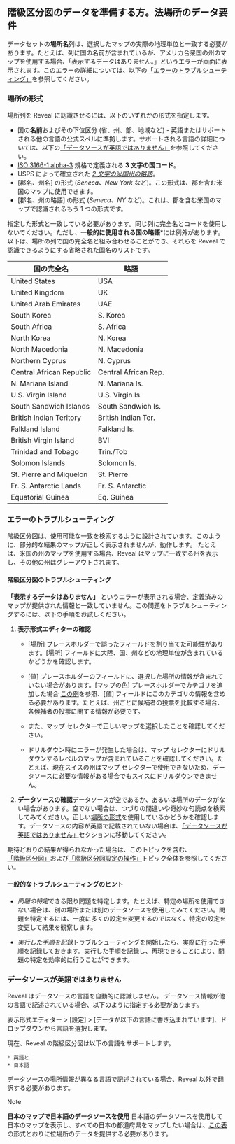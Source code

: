 ## 階級区分図のデータを準備する方。法場所のデータ要件

データセットの**場所名**列は、選択したマップの実際の地理単位と一致する必要があります。たとえば、列に国の名前が含まれているが、アメリカ合衆国の州のマップを使用する場合、「表示するデータはありません。」というエラーが画面に表示されます。このエラーの詳細については、以下の[「エラーのトラブルシューティング」](#エラーのトラブルシューティング)を参照してください。

<a name='location-formats'></a>
### 場所の形式
場所列を Reveal に認識させるには、以下のいずれかの形式を指定します。

 - 国の**名前**およびその下位区分 (省、州、部、地域など) - 英語またはサポートされる他の言語の公式スペルに準拠します。サポートされる言語の詳細については、以下の[「データソースが英語ではありません」](#data-not-in-english)を参照してください。
 - [ISO 3166-1 alpha-3](https://en.wikipedia.org/wiki/ISO_3166-1_alpha-3) 規格で定義される **3 文字の国コード**。 
 - USPS によって確立された [*2 文字の米国州の略語*](https://pe.usps.com/text/pub28/28apb.htm)。
 - [郡名、州名] の形式 (_Seneca、New York_ など)。この形式は、郡を含む米国のマップに使用できます。
 - [郡名、州の略語] の形式 (_Seneca、NY_ など)。これは、郡を含む米国のマップで認識されるもう 1 つの形式です。

指定した形式と一致している必要があります。同じ列に完全名とコードを使用しないでください。ただし、**一般的に使用される国の略語***には例外があります。以下は、場所の列で国の完全名と組み合わせることができ、それらを Reveal で認識できるようにする省略された国名のリストです。

| 国の完全名        | 略語 |
|--------------------------|-----------------------|
| United States            | USA                   |
| United Kingdom           | UK                    |
| United Arab Emirates     | UAE                   |
| South Korea              | S. Korea              |
| South Africa             | S. Africa             |
| North Korea              | N. Korea              |
| North Macedonia          | N. Macedonia          |
| Northern Cyprus          | N. Cyprus             |
| Central African Republic | Central African Rep.  |
| N. Mariana Island        | N. Mariana Is.        |
| U.S. Virgin Island       | U.S. Virgin Is.       |
| South Sandwich Islands   | South Sandwich Is.    |
| British Indian Teritory  | British Indian Ter.   |
| Falkland Island          | Falkland Is.          |
| British Virgin Island    | BVI                   |
| Trinidad and Tobago      | Trin./Tob             |
| Solomon Islands          | Solomon Is.           |
| St. Pierre and Miquelon  | St. Pierre            |
| Fr. S. Antarctic Lands   | Fr. S. Antarctic      |
| Equatorial Guinea        | Eq. Guinea            |

<a name='troubleshooting-choropleth-map'></a>
### エラーのトラブルシューティング

階級区分図は、使用可能な一致を検索するように設計されています。このように、部分的な結果のマップが正しく表示されませんが、動作します。
たとえば、米国の州のマップを使用する場合、Reveal はマップに一致する州を表示し、その他の州はグレーアウトされます。

#### 階級区分図のトラブルシューティング

**「表示するデータはありません」** というエラーが表示される場合、定義済みのマップが提供された情報と一致していません。この問題をトラブルシューティングするには、以下の手順をお試しください。

1. **表示形式エディターの確認**
   
    - [場所] プレースホルダーで誤ったフィールドを割り当てた可能性があります。[場所] フィールドに大陸、国、州などの地理単位が含まれているかどうかを確認します。  
  
    - [値] プレースホルダーのフィールドに、選択した場所の情報が含まれていない場合があります。[マップの色] プレースホルダーでカテゴリを追加した場合 [この例](overview.html#マップの色を使用したマルチカラー階級区分図の作成)を参照、[値] フィールドにこのカテゴリの情報を含める必要があります。たとえば、州ごとに候補者の投票を比較する場合、各候補者の投票に関する情報が必要です。
  
    - また、マップ セレクターで正しいマップを選択したことを確認してください。
  
    - ドリルダウン時にエラーが発生した場合は、マップ セレクターにドリルダウンするレベルのマップが含まれていることを確認してください。たとえば、現在スイスの州はマップ セレクターで使用できないため、データソースに必要な情報がある場合でもスイスにドリルダウンできません。

2. **データソースの確認**データソースが空であるか、あるいは場所のデータがない場合があります。空でない場合は、つづりの間違いや奇妙な句読点を検索してみてください。正しい[場所の形式](#場所の形式)を使用しているかどうかを確認します。データソースの内容が英語で記載されていない場合は、[「データソースが英語ではありません」](#データソースが英語ではありません)セクションに移動してください。

期待どおりの結果が得られなかった場合は、このトピックを含む、[「階級区分図」](overview.html)および[「階級区分図設定の操作」](settings-choropleth-map.html)トピック全体を参照してください。

#### 一般的なトラブルシューティングのヒント

- *問題の特定*できる限り問題を特定します。たとえば、特定の場所を使用できない場合は、別の場所または別のデータソースを使用してみてください。問題を特定するには、一度に多くの設定を変更するのではなく、特定の設定を変更して結果を観察します。

- *実行した手順を記録*トラブルシューティングを開始したら、実際に行った手順を記録しておきます。実行した手順を記録し、再現できることにより、問題の特定を効率的に行うことができます。

<a name='data-not-in-english'></a>
### データソースが英語ではありません

Reveal はデータソースの言語を自動的に認識しません。
データソース情報が他の言語で記述されている場合、以下のように指定する必要があります。

表示形式エディター > [設定] > [データが以下の言語に書き込まれています]、ドロップダウンから言語を選択します。

現在、Reveal の階級区分図は以下の言語をサポートします。

    * 英語と
    * 日本語

データソースの場所情報が異なる言語で記述されている場合、Reveal 以外で翻訳する必要があります。

>[!NOTE]
>**日本のマップで日本語のデータソースを使用**
>日本語のデータソースを使用して日本のマップを表示し、すべての日本の都道府県をマップしたい場合は、[この表](https://ja.wikipedia.org/wiki/%E9%83%BD%E9%81%93%E5%BA%9C%E7%9C%8C#%E4%BA%94%E5%8D%81%E9%9F%B3%E9%A0%86%E3%83%BB%E5%9F%BA%E7%A4%8E%E3%83%87%E3%83%BC%E3%82%BF)の形式とおりに位場所のデータを提供する必要があります。

